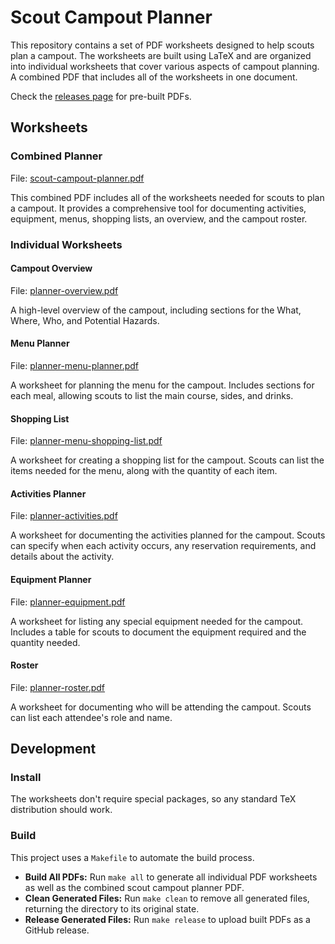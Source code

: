 # Scout Campout Planner

This repository contains a set of PDF worksheets designed to help scouts plan a campout. The worksheets are built using LaTeX and are organized into individual worksheets that cover various aspects of campout planning. A combined PDF that includes all of the worksheets in one document.

Check the [releases page](https://github.com/dasevilla/scout-campout-planner/releases) for pre-built PDFs.

## Worksheets

### Combined Planner

File: [scout-campout-planner.pdf](https://github.com/dasevilla/scout-campout-planner/releases/latest/download/scout-campout-planner.pdf)

This combined PDF includes all of the worksheets needed for scouts to plan a campout. It provides a comprehensive tool for documenting activities, equipment, menus, shopping lists, an overview, and the campout roster.

### Individual Worksheets

#### Campout Overview

File: [planner-overview.pdf](https://github.com/dasevilla/scout-campout-planner/releases/latest/download/planner-overview.pdf)

A high-level overview of the campout, including sections for the What, Where, Who, and Potential Hazards.

#### Menu Planner

File: [planner-menu-planner.pdf](https://github.com/dasevilla/scout-campout-planner/releases/latest/download/planner-menu-planner.pdf)

A worksheet for planning the menu for the campout. Includes sections for each meal, allowing scouts to list the main course, sides, and drinks.

#### Shopping List

File: [planner-menu-shopping-list.pdf](https://github.com/dasevilla/scout-campout-planner/releases/latest/download/planner-menu-shopping-list.pdf)

A worksheet for creating a shopping list for the campout. Scouts can list the items needed for the menu, along with the quantity of each item.

#### Activities Planner

File: [planner-activities.pdf](https://github.com/dasevilla/scout-campout-planner/releases/latest/download/planner-activities.pdf)

A worksheet for documenting the activities planned for the campout. Scouts can specify when each activity occurs, any reservation requirements, and details about the activity.

#### Equipment Planner

File: [planner-equipment.pdf](https://github.com/dasevilla/scout-campout-planner/releases/latest/download/planner-equipment.pdf)

A worksheet for listing any special equipment needed for the campout. Includes a table for scouts to document the equipment required and the quantity needed.

#### Roster

File: [planner-roster.pdf](https://github.com/dasevilla/scout-campout-planner/releases/latest/download/planner-roster.pdf)

A worksheet for documenting who will be attending the campout. Scouts can list each attendee's role and name.


## Development

### Install

The worksheets don't require special packages, so any standard TeX distribution should work.

### Build

This project uses a `Makefile` to automate the build process.

- **Build All PDFs:** Run `make all` to generate all individual PDF worksheets as well as the combined scout campout planner PDF.
- **Clean Generated Files:** Run `make clean` to remove all generated files, returning the directory to its original state.
- **Release Generated Files:** Run `make release` to upload built PDFs as a GitHub release.
